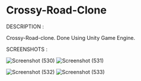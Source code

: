 # Crossy-Road-Clone
DESCRIPTION :

Crossy-Road-clone. Done Using Unity Game Engine. 

SCREENSHOTS :

![Screenshot (530)](https://user-images.githubusercontent.com/79126310/108957675-ea6bba80-7697-11eb-9da2-bdee660b9bab.png)              ![Screenshot (531)](https://user-images.githubusercontent.com/79126310/108957730-fe172100-7697-11eb-90f5-2c87a6063182.png)

![Screenshot (532)](https://user-images.githubusercontent.com/79126310/108957768-0ec79700-7698-11eb-9987-032ad1e5ebf8.png)               ![Screenshot (533)](https://user-images.githubusercontent.com/79126310/108957827-24d55780-7698-11eb-898f-28d972a5ef14.png)
